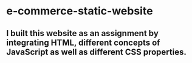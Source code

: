# e-commerce-static-website

## I built this website as an assignment by integrating HTML, different concepts of JavaScript as well as different CSS properties.

